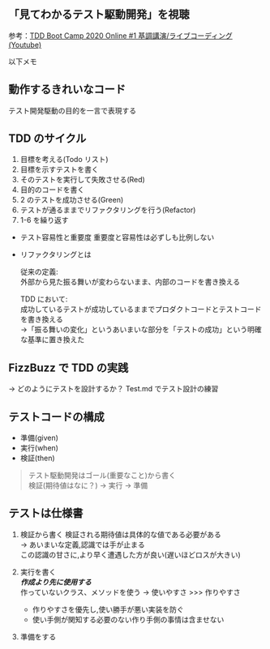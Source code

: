 ## 「見てわかるテスト駆動開発」を視聴

参考：[TDD Boot Camp 2020 Online #1 基調講演/ライブコーディング(Youtube)](https://www.youtube.com/watch?v=Q-FJ3XmFlT8)

以下メモ

## 動作するきれいなコード

テスト開発駆動の目的を一言で表現する

## TDD のサイクル

1. 目標を考える(Todo リスト)
2. 目標を示すテストを書く
3. そのテストを実行して失敗させる(Red)
4. 目的のコードを書く
5. 2 のテストを成功させる(Green)
6. テストが通るままでリファクタリングを行う(Refactor)
7. 1-6 を繰り返す

- テスト容易性と重要度
  重要度と容易性は必ずしも比例しない

- リファクタリングとは

  従来の定義:  
  外部から見た振る舞いが変わらないまま、内部のコードを書き換える

  TDD において:  
  成功しているテストが成功しているままでプロダクトコードとテストコードを書き換える  
  ->「振る舞いの変化」というあいまいな部分を「テストの成功」という明確な基準に置き換えた

## FizzBuzz で TDD の実践

→ どのようにテストを設計するか？
Test.md でテスト設計の練習

## テストコードの構成

- 準備(given)
- 実行(when)
- 検証(then)

> テスト駆動開発はゴール(重要なこと)から書く  
> 検証(期待値はなに？) -> 実行 -> 準備

## テストは仕様書

1. 検証から書く
   検証される期待値は具体的な値である必要がある  
   → あいまいな定義,認識では手が止まる  
    この認識の甘さに,より早く遭遇した方が良い(遅いほどロスが大きい)

2. 実行を書く  
   **_作成より先に使用する_**  
   作っていないクラス、メソッドを使う → 使いやすさ >>> 作りやすさ

   - 作りやすさを優先し,使い勝手が悪い実装を防ぐ
   - 使い手側が関知する必要のない作り手側の事情は含ませない

3. 準備をする
